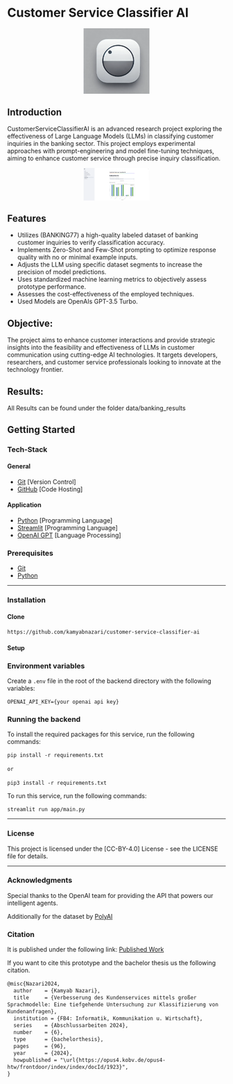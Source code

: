 # Customer Service Classifier AI

<div style="text-align: center;">
  <img src="misc/customer_service_classifier_ai_icon.png" alt="CustomerServiceClassifierAI Framework Logo" style="max-width: 30%; height: auto; display: block; margin: 0 auto;">
</div>

## Introduction

CustomerServiceClassifierAI is an advanced research project exploring the effectiveness of Large Language Models (LLMs) in classifying customer inquiries in the banking sector. This project employs experimental approaches with prompt-engineering and model fine-tuning techniques, aiming to enhance customer service through precise inquiry classification.

<div style="text-align: center;">
  <img src="misc/application_screenshot.png" alt="Application Screenshot" style="max-width: 30%; height: auto; display: block; margin: 0 auto;">
</div>

## Features

- Utilizes (BANKING77) a high-quality labeled dataset of banking customer inquiries to verify classification accuracy.
- Implements Zero-Shot and Few-Shot prompting to optimize response quality with no or minimal example inputs.
- Adjusts the LLM using specific dataset segments to increase the precision of model predictions.
- Uses standardized machine learning metrics to objectively assess prototype performance.
- Assesses the cost-effectiveness of the employed techniques.
- Used Models are OpenAIs GPT-3.5 Turbo.

## Objective:

The project aims to enhance customer interactions and provide strategic insights into the feasibility and effectiveness of LLMs in customer communication using cutting-edge AI technologies. It targets developers, researchers, and customer service professionals looking to innovate at the technology frontier.

## Results:

All Results can be found under the folder data/banking_results

## Getting Started

### Tech-Stack

#### General

- [Git](https://git-scm.com) [Version Control]
- [GitHub](https://github.com/) [Code Hosting]

#### Application

- [Python](https://www.python.org/downloads/) [Programming Language]
- [Streamlit](https://www.typescriptlang.org/) [Programming Language]
- [OpenAI GPT](https://openai.com/) [Language Processing]

### Prerequisites

- [Git](https://git-scm.com/downloads)
- [Python](https://www.python.org/downloads/)

---

### Installation

#### Clone

```bash
https://github.com/kamyabnazari/customer-service-classifier-ai
```

#### Setup

### Environment variables

Create a `.env` file in the root of the backend directory with the following variables:

```
OPENAI_API_KEY={your openai api key}
```

### Running the backend

To install the required packages for this service, run the following commands:

```
pip install -r requirements.txt

or

pip3 install -r requirements.txt
```

To run this service, run the following commands:

```
streamlit run app/main.py
```

---

### License

This project is licensed under the [CC-BY-4.0] License - see the LICENSE file for details.

---

### Acknowledgments

Special thanks to the OpenAI team for providing the API that powers our intelligent agents.

Additionally for the dataset by [PolyAI](https://github.com/PolyAI-LDN/task-specific-datasets/)

### Citation

It is published under the following link: [Published Work](https://opus4.kobv.de/opus4-htw/frontdoor/index/index/docId/1923/)

If you want to cite this prototype and the bachelor thesis us the following citation.

```
@misc{Nazari2024,
  author    = {Kamyab Nazari},
  title     = {Verbesserung des Kundenservices mittels großer Sprachmodelle: Eine tiefgehende Untersuchung zur Klassifizierung von Kundenanfragen},
  institution = {FB4: Informatik, Kommunikation u. Wirtschaft},
  series    = {Abschlussarbeiten 2024},
  number    = {6},
  type      = {bachelorthesis},
  pages     = {96},
  year      = {2024},
  howpublished = "\url{https://opus4.kobv.de/opus4-htw/frontdoor/index/index/docId/1923}",
}
```
